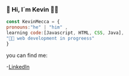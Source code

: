 ### 👋 Hi, I´m Kevin 👨‍💻

```js 
const KevinMecca = {
pronouns:"he" | "him" ,
learning code:[Javascript, HTML, CSS, Java],
"👨‍💻 web development in progreess"
}
```

you can find me:

-[LinkedIn](https://www.linkedin.com/in/kevin-oblea-meca)

<!--
**KevinMecca/KevinMecca** is a ✨ _special_ ✨ repository because its `README.md` (this file) appears on your GitHub profile.

Here are some ideas to get you started:

- 🔭 I’m currently working on ...
- 🌱 I’m currently learning ...
- 👯 I’m looking to collaborate on ...
- 🤔 I’m looking for help with ...
- 💬 Ask me about ...
- 📫 How to reach me: ...
- 😄 Pronouns: ...
- ⚡ Fun fact: ...
-->
